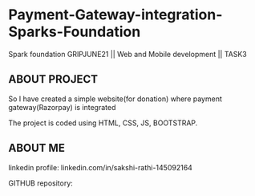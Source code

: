 # Payment-Gateway-integration-Sparks-Foundation
Spark foundation GRIPJUNE21 || Web and Mobile development || TASK3
## ABOUT PROJECT

So I have created a simple website(for donation) where payment gateway(Razorpay) is integrated

The project is coded using HTML, CSS, JS, BOOTSTRAP.
## ABOUT ME
linkedin profile: linkedin.com/in/sakshi-rathi-145092164 

GITHUB repository:
